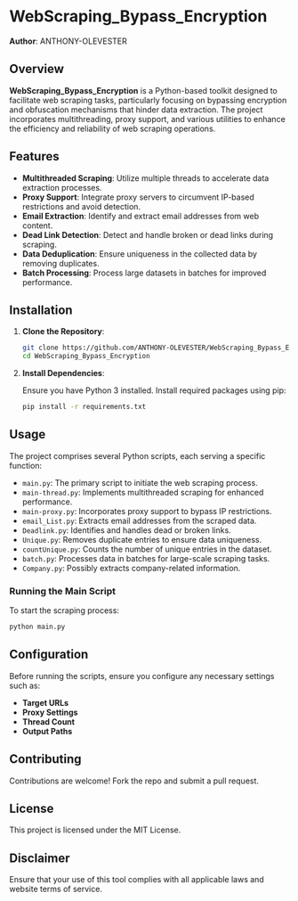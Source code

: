 # WebScraping_Bypass_Encryption

**Author**: ANTHONY-OLEVESTER

## Overview

**WebScraping_Bypass_Encryption** is a Python-based toolkit designed to facilitate web scraping tasks, particularly focusing on bypassing encryption and obfuscation mechanisms that hinder data extraction. The project incorporates multithreading, proxy support, and various utilities to enhance the efficiency and reliability of web scraping operations.

## Features

- **Multithreaded Scraping**: Utilize multiple threads to accelerate data extraction processes.
- **Proxy Support**: Integrate proxy servers to circumvent IP-based restrictions and avoid detection.
- **Email Extraction**: Identify and extract email addresses from web content.
- **Dead Link Detection**: Detect and handle broken or dead links during scraping.
- **Data Deduplication**: Ensure uniqueness in the collected data by removing duplicates.
- **Batch Processing**: Process large datasets in batches for improved performance.

## Installation

1. **Clone the Repository**:

   ```bash
   git clone https://github.com/ANTHONY-OLEVESTER/WebScraping_Bypass_Encryption.git
   cd WebScraping_Bypass_Encryption
   ```

2. **Install Dependencies**:

   Ensure you have Python 3 installed. Install required packages using pip:

   ```bash
   pip install -r requirements.txt
   ```

## Usage

The project comprises several Python scripts, each serving a specific function:

- `main.py`: The primary script to initiate the web scraping process.
- `main-thread.py`: Implements multithreaded scraping for enhanced performance.
- `main-proxy.py`: Incorporates proxy support to bypass IP restrictions.
- `email_List.py`: Extracts email addresses from the scraped data.
- `Deadlink.py`: Identifies and handles dead or broken links.
- `Unique.py`: Removes duplicate entries to ensure data uniqueness.
- `countUnique.py`: Counts the number of unique entries in the dataset.
- `batch.py`: Processes data in batches for large-scale scraping tasks.
- `Company.py`: Possibly extracts company-related information.

### Running the Main Script

To start the scraping process:

```bash
python main.py
```

## Configuration

Before running the scripts, ensure you configure any necessary settings such as:

- **Target URLs**
- **Proxy Settings**
- **Thread Count**
- **Output Paths**

## Contributing

Contributions are welcome! Fork the repo and submit a pull request.

## License

This project is licensed under the MIT License.

## Disclaimer

Ensure that your use of this tool complies with all applicable laws and website terms of service.